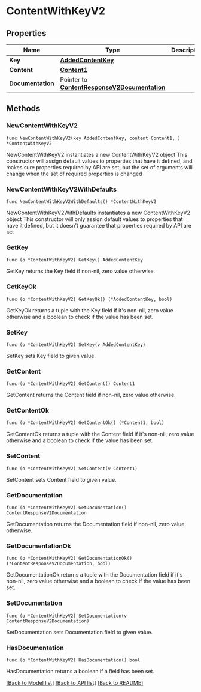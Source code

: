 # ContentWithKeyV2

## Properties

Name | Type | Description | Notes
------------ | ------------- | ------------- | -------------
**Key** | [**AddedContentKey**](AddedContentKey.md) |  | 
**Content** | [**Content1**](Content1.md) |  | 
**Documentation** | Pointer to [**ContentResponseV2Documentation**](ContentResponseV2Documentation.md) |  | [optional] 

## Methods

### NewContentWithKeyV2

`func NewContentWithKeyV2(key AddedContentKey, content Content1, ) *ContentWithKeyV2`

NewContentWithKeyV2 instantiates a new ContentWithKeyV2 object
This constructor will assign default values to properties that have it defined,
and makes sure properties required by API are set, but the set of arguments
will change when the set of required properties is changed

### NewContentWithKeyV2WithDefaults

`func NewContentWithKeyV2WithDefaults() *ContentWithKeyV2`

NewContentWithKeyV2WithDefaults instantiates a new ContentWithKeyV2 object
This constructor will only assign default values to properties that have it defined,
but it doesn't guarantee that properties required by API are set

### GetKey

`func (o *ContentWithKeyV2) GetKey() AddedContentKey`

GetKey returns the Key field if non-nil, zero value otherwise.

### GetKeyOk

`func (o *ContentWithKeyV2) GetKeyOk() (*AddedContentKey, bool)`

GetKeyOk returns a tuple with the Key field if it's non-nil, zero value otherwise
and a boolean to check if the value has been set.

### SetKey

`func (o *ContentWithKeyV2) SetKey(v AddedContentKey)`

SetKey sets Key field to given value.


### GetContent

`func (o *ContentWithKeyV2) GetContent() Content1`

GetContent returns the Content field if non-nil, zero value otherwise.

### GetContentOk

`func (o *ContentWithKeyV2) GetContentOk() (*Content1, bool)`

GetContentOk returns a tuple with the Content field if it's non-nil, zero value otherwise
and a boolean to check if the value has been set.

### SetContent

`func (o *ContentWithKeyV2) SetContent(v Content1)`

SetContent sets Content field to given value.


### GetDocumentation

`func (o *ContentWithKeyV2) GetDocumentation() ContentResponseV2Documentation`

GetDocumentation returns the Documentation field if non-nil, zero value otherwise.

### GetDocumentationOk

`func (o *ContentWithKeyV2) GetDocumentationOk() (*ContentResponseV2Documentation, bool)`

GetDocumentationOk returns a tuple with the Documentation field if it's non-nil, zero value otherwise
and a boolean to check if the value has been set.

### SetDocumentation

`func (o *ContentWithKeyV2) SetDocumentation(v ContentResponseV2Documentation)`

SetDocumentation sets Documentation field to given value.

### HasDocumentation

`func (o *ContentWithKeyV2) HasDocumentation() bool`

HasDocumentation returns a boolean if a field has been set.


[[Back to Model list]](../README.md#documentation-for-models) [[Back to API list]](../README.md#documentation-for-api-endpoints) [[Back to README]](../README.md)


